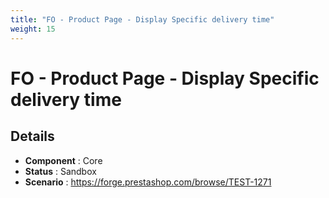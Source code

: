```yaml
---
title: "FO - Product Page - Display Specific delivery time"
weight: 15
---
```


# FO - Product Page - Display Specific delivery time
## Details
* **Component** : Core
* **Status** : Sandbox
* **Scenario** : https://forge.prestashop.com/browse/TEST-1271

